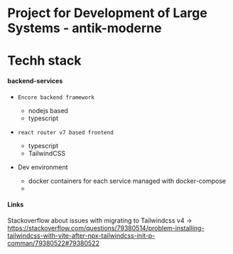 # Project for Development of Large Systems - antik-moderne

# Techh stack

#### backend-services

- `Encore backend framework`

  - nodejs based
  - typescript

- `react router v7 based frontend`

  - typescript
  - TailwindCSS

- Dev environment
  - docker containers for each service managed with docker-compose
  -

#### Links

Stackoverflow about issues with migrating to Tailwindcss v4 -> https://stackoverflow.com/questions/79380514/problem-installing-tailwindcss-with-vite-after-npx-tailwindcss-init-p-comman/79380522#79380522
